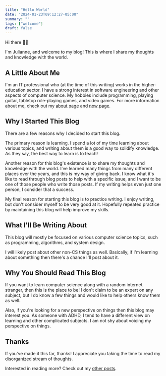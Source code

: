 ```yaml
---
title: "Hello World"
date: "2024-01-23T09:12:27-05:00"
summary: ""
tags: ["welcome"]
draft: false
---
```


Hi there 👋🏽

I'm Julianne, and welcome to my blog! This is where I share my thoughts and knowledge with the world.

## A Little About Me

I'm an IT professional who (at the time of this writing) works in the higher-education sector. I have a strong interest in software engineering and other aspects of computer science. My hobbies include programming, playing guitar, tabletop role-playing games, and video games. For more information about me, check out my [about page](/about) and [now page](/now).

## Why I Started This Blog

There are a few reasons why I decided to start this blog.

The primary reason is learning. I spend a lot of my time learning about various topics, and writing about them is a good way to solidify knowledge. As they say, the best way to learn is to teach!

Another reason for this blog's existence is to share my thoughts and knowledge with the world. I've learned many things from many different places over the years, and this is my way of giving back. I know what it's like to read through blog posts to help with a specific issue, and I want to be one of those people who write those posts. If my writing helps even just one person, I consider that a success.

My final reason for starting this blog is to practice writing. I enjoy writing, but don't consider myself to be very good at it. Hopefully repeated practice by maintaining this blog will help improve my skills.

## What I'll Be Writing About

This blog will mostly be focused on various computer science topics, such as programming, algorithms, and system design.

I will likely post about other non-CS things as well. Basically, if I'm learning about something then there's a chance I'll post about it.

## Why You Should Read This Blog

If you want to learn computer science along with a random internet stranger, then this is the place to be! I don't claim to be an expert on any subject, but I do know a few things and would like to help others know them as well.

Also, if you're looking for a new perspective on things then this blog may interest you. As someone with ADHD, I tend to have a different view on learning and other complicated subjects. I am not shy about voicing my perspective on things.

## Thanks

If you've made it this far, thanks! I appreciate you taking the time to read my disorganized stream of thoughts.

Interested in reading more? Check out my [other posts](/posts).
